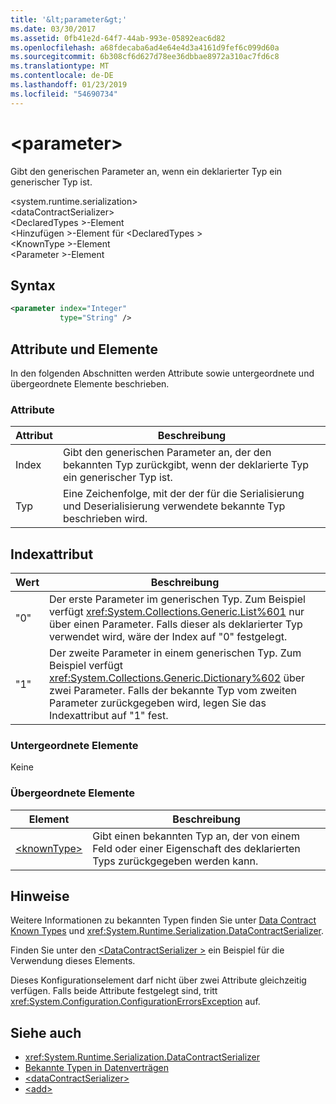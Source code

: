 ```yaml
---
title: '&lt;parameter&gt;'
ms.date: 03/30/2017
ms.assetid: 0fb41e2d-64f7-44ab-993e-05892eac6d82
ms.openlocfilehash: a68fdecaba6ad4e64e4d3a4161d9fef6c099d60a
ms.sourcegitcommit: 6b308cf6d627d78ee36dbbae8972a310ac7fd6c8
ms.translationtype: MT
ms.contentlocale: de-DE
ms.lasthandoff: 01/23/2019
ms.locfileid: "54690734"
---
```

# <a name="ltparametergt"></a>&lt;parameter&gt;
Gibt den generischen Parameter an, wenn ein deklarierter Typ ein generischer Typ ist.  
  
 \<system.runtime.serialization>  
\<dataContractSerializer>  
\<DeclaredTypes >-Element  
\<Hinzufügen >-Element für \<DeclaredTypes >  
\<KnownType >-Element  
\<Parameter >-Element  
  
## <a name="syntax"></a>Syntax  
  
```xml  
<parameter index="Integer"
           type="String" />
```  
  
## <a name="attributes-and-elements"></a>Attribute und Elemente  
 In den folgenden Abschnitten werden Attribute sowie untergeordnete und übergeordnete Elemente beschrieben.  
  
### <a name="attributes"></a>Attribute  
  
|Attribut|Beschreibung|  
|---------------|-----------------|  
|Index|Gibt den generischen Parameter an, der den bekannten Typ zurückgibt, wenn der deklarierte Typ ein generischer Typ ist.|  
|Typ|Eine Zeichenfolge, mit der der für die Serialisierung und Deserialisierung verwendete bekannte Typ beschrieben wird.|  
  
## <a name="index-attribute"></a>Indexattribut  
  
|Wert|Beschreibung|  
|-----------|-----------------|  
|"0"|Der erste Parameter im generischen Typ. Zum Beispiel verfügt <xref:System.Collections.Generic.List%601> nur über einen Parameter. Falls dieser als deklarierter Typ verwendet wird, wäre der Index auf "0" festgelegt.|  
|"1"|Der zweite Parameter in einem generischen Typ. Zum Beispiel verfügt <xref:System.Collections.Generic.Dictionary%602> über zwei Parameter. Falls der bekannte Typ vom zweiten Parameter zurückgegeben wird, legen Sie das Indexattribut auf "1" fest.|  
  
### <a name="child-elements"></a>Untergeordnete Elemente  
 Keine  
  
### <a name="parent-elements"></a>Übergeordnete Elemente  
  
|Element|Beschreibung|  
|-------------|-----------------|  
|[\<knownType>](../../../../../docs/framework/configure-apps/file-schema/wcf/knowntype.md)|Gibt einen bekannten Typ an, der von einem Feld oder einer Eigenschaft des deklarierten Typs zurückgegeben werden kann.|  
  
## <a name="remarks"></a>Hinweise  
 Weitere Informationen zu bekannten Typen finden Sie unter [Data Contract Known Types](../../../../../docs/framework/wcf/feature-details/data-contract-known-types.md) und <xref:System.Runtime.Serialization.DataContractSerializer>.  
  
 Finden Sie unter den [ \<DataContractSerializer >](../../../../../docs/framework/configure-apps/file-schema/wcf/datacontractserializer-element.md) ein Beispiel für die Verwendung dieses Elements.  
  
 Dieses Konfigurationselement darf nicht über zwei Attribute gleichzeitig verfügen. Falls beide Attribute festgelegt sind, tritt <xref:System.Configuration.ConfigurationErrorsException> auf.  
  
## <a name="see-also"></a>Siehe auch
- <xref:System.Runtime.Serialization.DataContractSerializer>
- [Bekannte Typen in Datenverträgen](../../../../../docs/framework/wcf/feature-details/data-contract-known-types.md)
- [\<dataContractSerializer>](../../../../../docs/framework/configure-apps/file-schema/wcf/datacontractserializer-element.md)
- [\<add>](../../../../../docs/framework/configure-apps/file-schema/wcf/add-of-declaredtypes-element.md)
